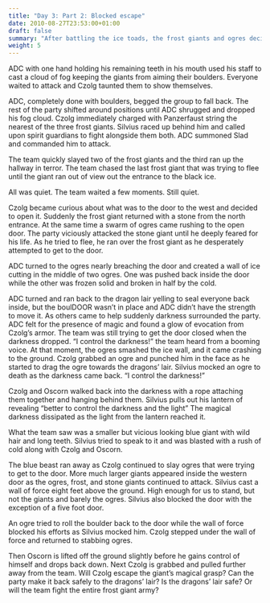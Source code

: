 ```yaml
---
title: "Day 3: Part 2: Blocked escape"
date: 2010-08-27T23:53:00+01:00
draft: false
summary: "After battling the ice toads, the frost giants and ogres decide to block the team in"
weight: 5
---
```

ADC with one hand holding his remaining teeth in his mouth used his staff to cast a cloud of fog keeping the giants from aiming their boulders. Everyone waited to attack and Czolg taunted them to show themselves. 

ADC, completely done with boulders, begged the group to fall back. The rest of the party shifted around positions until ADC shrugged and dropped his fog cloud.
Czolg immediately charged with Panzerfaust string the nearest of the three frost giants. Silvius raced up behind him and called upon spirit guardians to fight alongside them both. ADC summoned Slad and commanded him to attack. 

The team quickly slayed two of the frost giants and the third ran up the hallway in terror. The team chased the last frost giant that was trying to flee until the giant ran out of view out the entrance to the black ice.

All was quiet. The team waited a few moments. Still quiet.

Czolg became curious about what was to the door to the west and decided to open it. Suddenly the frost giant returned with a stone from the north entrance. At the same time a swarm of ogres came rushing to the open door. The party viciously attacked the stone giant until he deeply feared for his life. As he tried to flee, he ran over the frost giant as he desperately attempted to get to the door.

ADC turned to the ogres nearly breaching the door and created a wall of ice cutting in the middle of two ogres. One was pushed back inside the door while the other was frozen solid and broken in half by the cold.

ADC turned and ran back to the dragon lair yelling to seal everyone back inside, but the boulDOOR wasn’t in place and ADC didn’t have the strength to move it. As others came to help suddenly darkness surrounded the party. ADC felt for the presence of magic and found a glow of evocation from Czolg’s armor.
The team was still trying to get the door closed when the darkness dropped. “I control the darkness!” the team heard from a booming voice. At that moment, the ogres smashed the ice wall, and it came crashing to the ground. Czolg grabbed an ogre and punched him in the face as he started to drag the ogre towards the dragons’ lair. Silvius mocked an ogre to death as the darkness came back. “I control the darkness!” 

Czolg and Oscorn walked back into the darkness with a rope attaching them together and hanging behind them. Silvius pulls out his lantern of revealing “better to control the darkness and the light” The magical darkness dissipated as the light from the lantern reached it.

What the team saw was a smaller but vicious looking blue giant with wild hair and long teeth. Silvius tried to speak to it and was blasted with a rush of cold along with Czolg and Oscorn.

The blue beast ran away as Czolg continued to slay ogres that were trying to get to the door. More much larger giants appeared inside the western door as the ogres, frost, and stone giants continued to attack. Silvius cast a wall of force eight feet above the ground. High enough for us to stand, but not the giants and barely the ogres. Silvius also blocked the door with the exception of a five foot door.  

An ogre tried to roll the boulder back to the door while the wall of force blocked his efforts as Silvius mocked him. Czolg stepped under the wall of force and returned to stabbing ogres. 

Then Oscorn is lifted off the ground slightly before he gains control of himself and drops back down. Next Czolg is grabbed and pulled further away from the team.
Will Czolg escape the giant’s magical grasp? Can the party make it back safely to the dragons’ lair? Is the dragons’ lair safe? Or will the team fight the entire frost giant army? 
